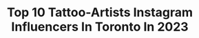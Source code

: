 ---
title: Top 10 Tattoo-Artists Instagram Influencers In Toronto In 2023
description: >-
  Find top tattoo-artists Instagram influencers in Toronto in 2023. Most popular hashtags: #tattoo #tattooartist #tattoos.
platform: Instagram
hits: 8
text_top: Identify the best Instagram profiles on inBeat.
text_bottom: inBeat has 8 Instagram influencers like this in Toronto, Canada for you to connect with.
profiles:
  - username: "curtmontgomerytattoos"
    fullname: >-
      Curt Montgomery
    bio: >-
      Tattoo Artist = Honey Badger Hero He who dares wins yo Inside Out Toronto curtmontgomerytattoos@gmail.com
    location: "Canada"
    followers: 430661
    engagement: 252
    commentsToLikes: 0.003392
    id: ck136mgxd77s10i19q23xulh4
    verified: true
    hashtags: "#tattoos, #tattooartist, #safestsex, #toronto"
  - username: "release852"
    fullname: >-
      Mr. Koo 🔵
    bio: >-
      TORONTO BOOKS OPENING MARCH 6th (late March to May) vegan friendly ink 🌱 dm for collaborations
    location: "Canada"
    followers: 66439
    engagement: 61
    commentsToLikes: 0.009616
    id: ck8swrt6hf0oa0j784luxb7ps
    verified: false
    hashtags: "#paintingoftheday, #ttblackink, #tattooistartmag, #tinytattoo"
  - username: "ajmartinart"
    fullname: >-
      Amanda Martin
    bio: >-
      Character designer & Tattoo Artist Tattoo Insta- @ajmartin.tattoos 🌟 Toronto 🇨🇦 Please credit if you post my work :)
    location: "Canada"
    followers: 25221
    engagement: 476
    commentsToLikes: 0.023275
    id: ck8t0bxvwrjqh0j782ij2nrwm
    verified: false
    hashtags: "#photoshop, #digitalart, #6fanarts, #flowers"
  - username: "ivamarcina"
    fullname: >-
      I   V   A   N   A
    bio: >-
      BLACK & GREY TATTOOS ———————————— ✖️Vaughan, Ontario ✖️certified weirdo ⚰️ ✖️inquiries via email only 📩 ✖️booked for 2020, VIP only @dreamworxink
    location: "Canada"
    followers: 16701
    engagement: 179
    commentsToLikes: 0.050925
    id: ck8sz2vlvmyqh0j78stz019nm
    verified: false
    hashtags: "#tattooartist, #tattoosofig, #tattoos, #ink"
  - username: "vic.ink_"
    fullname: >-
      ＶＩＣ 🥀
    bio: >-
      ✖️BOOKS CLOSED✖️due to lockdown • To purchase a sword pendant⬇️ • Microrealism • Fineline • Black+Grey • No DMs ⚔️ 3097 Dundas St. W, Toronto, ON
    location: "Canada"
    followers: 21351
    engagement: 284
    commentsToLikes: 0.028318
    id: ck6txdagxx6ka0j71dftggnv7
    verified: false
    hashtags: "#menswear, #snaketattoo, #collaboration, #fashiondesign"
  - username: "lukecormiertattoo"
    fullname: >-
      Luke Cormier
    bio: >-
      @9thgategallery Nova Scotia 🇨🇦 Sponsored by @fkirons @fusion_ink @saniderm @mdwipeoutz @hivecaps @northerntattoosupply
    location: "Canada"
    followers: 74344
    engagement: 145
    commentsToLikes: 0.016467
    id: ck13ap5hirhtx0i196tnzew78
    verified: false
    hashtags: "#saniderm, #tattoos, #sanidermproteam, #smartphotocase"
  - username: "higorart"
    fullname: >-
      Higor Sales
    bio: >-
      Booking only Anime tattoos for now Owner/Artist @thearcadetattoos No DMs Email Only: higorsalesart@gmail.com •FYT Pro Artist @fytsupplies 📌Toronto 🍁
    location: "Canada"
    followers: 20236
    engagement: 142
    commentsToLikes: 0.071084
    id: ck8sz2v2mmyp80j78d4f34zd5
    verified: false
    hashtags: "#animetattoos, #anime, #animetattoo, #animemasterink"
  - username: "tiffleetattoo"
    fullname: >-
      🌱Tiff Lee🌱
    bio: >-
      Tattoos | Queer | Gentle | They/Them OWNER AND ARTIST OF @HEARTSTRONGTATTOO NO DMS PLZ N THANKS ✖️📖 BOOKS CLOSED📖✖️
    location: "Canada"
    followers: 16338
    engagement: 378
    commentsToLikes: 0.026599
    id: ck6u46xdz21jm0j71dkj3j7eg
    verified: false
    hashtags: "#copperplate, #torontotattoo, #greyharbourtattoo, #firefundraiser"
  - username: "naomikingofficial"
    fullname: >-
      Naomi King
    bio: >-
      Musician, actor, author, digital & tattoo artist, nonbinary, asexual, animal-loving vegan. 💖 Vancouver, Canada 🍁 🇵🇭🇨🇦🇳🇱🇯🇵🇦🇺🇮🇳🇸🇬 @naomikingtattoos
    location: "Canada"
    followers: 12495
    engagement: 526
    commentsToLikes: 0.031121
    id: ck5heggxyss1y0i115qyylh0v
    verified: false
    hashtags: ""
  - username: "lukalajoie"
    fullname: >-
      Luka lajoie
    bio: >-
      🕺🏼 Tattoo artist 🇨🇦 Montreal For bookings, my Youtube channel and everything else click the link below👇
    location: "Canada"
    followers: 284931
    engagement: 114
    commentsToLikes: 0.011542
    id: ck5buaythhgrf0i11wozlkgzk
    verified: false
    hashtags: "#ifyouknowyouknow"
---